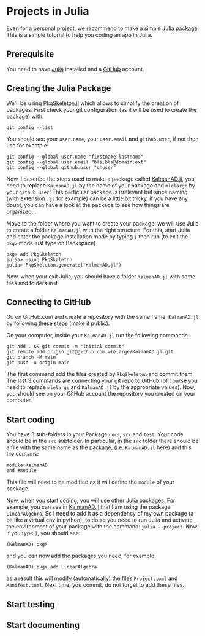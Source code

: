 # Projects in Julia 

Even for a personal project, we recommend to make a simple Julia package. This is a simple tutorial to help you coding an app in Julia.

## Prerequisite

You need to have [Julia](https://julialang.org/downloads/) installed and a [GitHub](https://docs.github.com/en/get-started/signing-up-for-github/signing-up-for-a-new-github-account) account.

## Creating the Julia Package

We'll be using [PkgSkeleton.jl](https://github.com/tpapp/PkgSkeleton.jl) which allows to simplify the creation of packages. First check your git configuration (as it will be used to create the package) with:
```
git config --list
```
You should see your `user.name`, your `user.email` and `github.user`, if not then use for example:
```
git config --global user.name "firstname lastname"
git config --global user.email "bla.bla@domain.ext"
git config --global github.user "ghuser"
```

Now, I describe the steps used to make a package called [KalmanAD.jl](https://github.com/mlelarge/KalmanAD.jl), you need to replace `KalmanAD.jl` by the name of your package and `mlelarge` by your `github.user`! This particular package is irrelevant but since naming (with extension `.jl` for example) can be a little bit tricky, if you have any doubt, you can have a look at the package to see how things are organized...

Move to the folder where you want to create your package: we will use Julia to create a folder `KalmanAD.jl` with the right structure. For this, start Julia and enter the package installation mode by typing `]` then run (to exit the `pkg>` mode just type on Backspace)
```
pkg> add PkgSkeleton
julia> using PkgSkeleton
julia> PkgSkeleton.generate("KalmanAD.jl")
```
Now, when your exit Julia, you should have a folder `KalmanAD.jl` with some files and folders in it.

## Connecting to GitHub

Go on GitHub.com and create a repository with the same name: `KalmanAD.jl` by following [these steps](https://docs.github.com/en/get-started/quickstart/create-a-repo) (make it public).

On your computer, inside your `KalmanAD.jl` run the following commands:
```
git add . && git commit -m "initial commit"
git remote add origin git@github.com:mlelarge/KalmanAD.jl.git
git branch -M main
git push -u origin main
```
The first command add the files created by `PkgSkeleton` and commit them. The last 3 commands are connecting your git repo to GitHub (of course you need to replace `mlelarge` and `KalmanAD.jl` by the appropriate values). Now, you should see on your GitHub account the repository you created on your computer.

## Start coding

You have 3 sub-folders in your Package `docs`, `src` and `test`. Your code should be in the `src` subfolder. In particular, in the `src` folder there should be a file with the same name as the package, (i.e. `KalmanAD.jl` here) and this file contains:
```
module KalmanAD
end #module
```
This file will need to be modified as it will define the `module` of your package.

Now, when you start coding, you will use other Julia packages. For example, you can see in [KalmanAD.jl](https://github.com/mlelarge/KalmanAD.jl/blob/main/src/KalmanAD.jl) that I am using the package `LinearAlgebra`. So I need to add it as a dependency of my own package (a bit like a virtual env in python), to do so you need to run Julia and activate the environment of your package with the command:
`julia --project`. Now if you type `]`, you should see:
```
(KalmanAD) pkg>
```
and you can now add the packages you need, for example:
```
(KalmanAD) pkg> add LinearAlgebra
```
as a result this will modify (automatically) the files `Project.toml` and `Manifest.toml`. Next time, you commit, do not forget to add these files.

## Start testing

## Start documenting